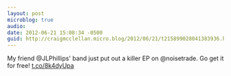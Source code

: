 ```yaml
---
layout: post
microblog: true
audio: 
date: 2012-06-21 15:08:34 -0500
guid: http://craigmcclellan.micro.blog/2012/06/21/t215899028041383936.html
---
```

My friend @JLPhillips' band just put out a killer EP on @noisetrade. Go get it for free! [t.co/8k4dyUpa](http://t.co/8k4dyUpa)
